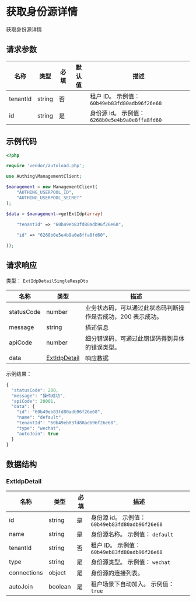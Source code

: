 # 获取身份源详情

<!--
  警告⚠️：
  不要直接修改该文档，
  https://github.com/Authing/authing-docs-factory
  使用该项目进行生成
-->

获取身份源详情

## 请求参数

| 名称 | 类型 | 必填 | 默认值 | 描述 |
| ---- | ---- | ---- | ---- | ---- |
| tenantId | string  | 否 |  | 租户 ID。 示例值： `60b49eb83fd80adb96f26e68` |
| id | string  | 是 |  | 身份源 id。 示例值： `6268b0e5e4b9a0e8ffa8fd60` |


## 示例代码

```php
<?php

require 'vendor/autoload.php';

use Authing\ManagementClient;

$management = new ManagementClient(
    "AUTHING_USERPOOL_ID",
    "AUTHING_USERPOOL_SECRET"
);

$data = $management->getExtIdp(array(
  
    "tenantId" => "60b49eb83fd80adb96f26e68",

    "id" => "6268b0e5e4b9a0e8ffa8fd60",

));
```


## 请求响应

类型： `ExtIdpDetailSingleRespDto`

| 名称 | 类型 | 描述 |
| ---- | ---- | ---- |
| statusCode | number | 业务状态码，可以通过此状态码判断操作是否成功，200 表示成功。 |
| message | string | 描述信息 |
| apiCode | number | 细分错误码，可通过此错误码得到具体的错误类型。 |
| data | <a href="#ExtIdpDetail">ExtIdpDetail</a> | 响应数据 |



示例结果：

```js
{
  "statusCode": 200,
  "message": "操作成功",
  "apiCode": 20001,
  "data": {
    "id": "60b49eb83fd80adb96f26e68",
    "name": "default",
    "tenantId": "60b49eb83fd80adb96f26e68",
    "type": "wechat",
    "autoJoin": true
  }
}
```

## 数据结构


### <a id="ExtIdpDetail"></a> ExtIdpDetail

| 名称 | 类型 | 必填 | 描述 |
| ---- |  ---- | ---- | ---- |
| id | string | 是 | 身份源 id。 示例值： `60b49eb83fd80adb96f26e68`  |
| name | string | 是 | 身份源名称。 示例值： `default`  |
| tenantId | string | 否 | 租户 ID。 示例值： `60b49eb83fd80adb96f26e68`  |
| type | string | 是 | 身份源类型。 示例值： `wechat`  |
| connections | object | 是 | 身份源的连接列表。   |
| autoJoin | boolean | 是 | 租户场景下自动加入。 示例值： `true`  |


